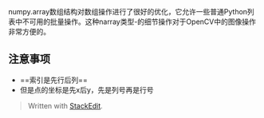 numpy.array数组结构对数组操作进行了很好的优化，它允许一些普通Python列表中不可用的批量操作。这种narray类型-的细节操作对于OpenCV中的图像操作非常方便的。
## 注意事项
- ==索引是先行后列==
- 但是点的坐标是先x后y，先是列号再是行号
> Written with [StackEdit](https://stackedit.io/).
<!--stackedit_data:
eyJoaXN0b3J5IjpbLTEwOTYwNjIyMDhdfQ==
-->